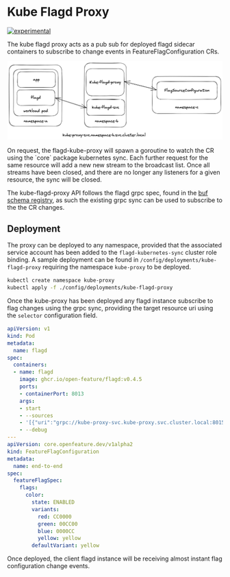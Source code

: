 # Kube Flagd Proxy  

[![experimental](http://badges.github.io/stability-badges/dist/experimental.svg)](http://github.com/badges/stability-badges)

The kube flagd proxy acts as a pub sub for deployed flagd sidecar containers to subscribe to change events in FeatureFlagConfiguration CRs.
<!-- markdownlint-disable MD033 -->
<p align="center">
    <img src="../images/kube-flagd-proxy.png" width="650">
</p>
<!-- markdownlint-enable MD033 -->
On request, the flagd-kube-proxy will spawn a goroutine to watch the CR using the `core` package kubernetes sync. Each further request for the same resource will add a new new stream to the broadcast list. Once all streams have been closed, and there are no longer any listeners for a given resource, the sync will be closed.  

The kube-flagd-proxy API follows the flagd grpc spec, found in the [buf schema registry](https://buf.build/open-feature/flagd), as such the existing grpc sync can be used to subscribe to the the CR changes.

## Deployment

The proxy can be deployed to any namespace, provided that the associated service account has been added to the `flagd-kubernetes-sync` cluster role binding. A sample deployment can be found in `/config/deployments/kube-flagd-proxy` requiring the namespace `kube-proxy` to be deployed.

```sh
kubectl create namespace kube-proxy
kubectl apply -f ./config/deployments/kube-flagd-proxy
```

Once the kube-proxy has been deployed any flagd instance subscribe to flag changes using the grpc sync, providing the target resource uri using the `selector` configuration field.

```yaml
apiVersion: v1
kind: Pod
metadata:
  name: flagd
spec:
  containers:
  - name: flagd
    image: ghcr.io/open-feature/flagd:v0.4.5
    ports:
    - containerPort: 8013
    args:
    - start
    - --sources
    - '[{"uri":"grpc://kube-proxy-svc.kube-proxy.svc.cluster.local:8015","provider":"grpc","selector":"core.openfeature.dev/NAMESPACE/NAME"}]'
    - --debug
---
apiVersion: core.openfeature.dev/v1alpha2
kind: FeatureFlagConfiguration
metadata:
  name: end-to-end
spec:
  featureFlagSpec:
    flags:
      color:
        state: ENABLED
        variants:
          red: CC0000
          green: 00CC00
          blue: 0000CC
          yellow: yellow
        defaultVariant: yellow
```

Once deployed, the client flagd instance will be receiving almost instant flag configuration change events.
